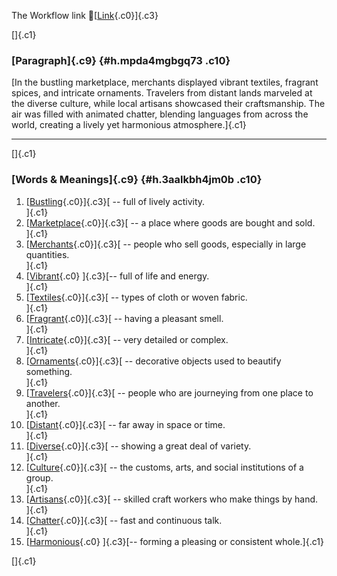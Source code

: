 The Workflow link
👏[[Link](https://www.google.com/url?q=http://www.google.com&sa=D&source=editors&ust=1757925671755527&usg=AOvVaw2LMgeJMcPTFJ_KmodTJRHf){.c0}]{.c3}

[]{.c1}

### [Paragraph]{.c9} {#h.mpda4mgbgq73 .c10}

[In the bustling marketplace, merchants displayed vibrant textiles,
fragrant spices, and intricate ornaments. Travelers from distant lands
marveled at the diverse culture, while local artisans showcased their
craftsmanship. The air was filled with animated chatter, blending
languages from across the world, creating a lively yet harmonious
atmosphere.]{.c1}

------------------------------------------------------------------------

[]{.c1}

### [Words & Meanings]{.c9} {#h.3aalkbh4jm0b .c10}

1.  [[Bustling](https://www.google.com/url?q=http://www.google.com&sa=D&source=editors&ust=1757925671757822&usg=AOvVaw1x1lodjSruyALAUYV_dn6Y){.c0}]{.c3}[ --
    full of lively activity.\
    ]{.c1}
2.  [[Marketplace](https://www.google.com/url?q=http://www.google.com&sa=D&source=editors&ust=1757925671758317&usg=AOvVaw2FpZnwv2TufPbShPX-S_OB){.c0}]{.c3}[ --
    a place where goods are bought and sold.\
    ]{.c1}
3.  [[Merchants](https://www.google.com/url?q=http://www.google.com&sa=D&source=editors&ust=1757925671758804&usg=AOvVaw3E6xAmJuRNVEVd4g6FY_TC){.c0}]{.c3}[ --
    people who sell goods, especially in large quantities.\
    ]{.c1}
4.  [[Vibrant](https://www.google.com/url?q=http://www.google.com&sa=D&source=editors&ust=1757925671759394&usg=AOvVaw333_1Uxo3Jz1_BdJbNLQNt){.c0}
    ]{.c3}[-- full of life and energy.\
    ]{.c1}
5.  [[Textiles](https://www.google.com/url?q=http://www.google.com&sa=D&source=editors&ust=1757925671759926&usg=AOvVaw3YMyYfbmGUkXTR0fEtLLbQ){.c0}]{.c3}[ --
    types of cloth or woven fabric.\
    ]{.c1}
6.  [[Fragrant](https://www.google.com/url?q=http://www.google.com&sa=D&source=editors&ust=1757925671760459&usg=AOvVaw3LlMy77vgr-BvmbyhSpC0J){.c0}]{.c3}[ --
    having a pleasant smell.\
    ]{.c1}
7.  [[Intricate](https://www.google.com/url?q=http://www.google.com&sa=D&source=editors&ust=1757925671760897&usg=AOvVaw344gBT2bgnQlb5t4cngrZW){.c0}]{.c3}[ --
    very detailed or complex.\
    ]{.c1}
8.  [[Ornaments](https://www.google.com/url?q=http://www.google.com&sa=D&source=editors&ust=1757925671761290&usg=AOvVaw3QqOCGJz5Zx0LwLT3BVs1A){.c0}]{.c3}[ --
    decorative objects used to beautify something.\
    ]{.c1}
9.  [[Travelers](https://www.google.com/url?q=http://www.google.com&sa=D&source=editors&ust=1757925671761763&usg=AOvVaw1dEfSCNm-IjkLD_RS6rW-v){.c0}]{.c3}[ --
    people who are journeying from one place to another.\
    ]{.c1}
10. [[Distant](https://www.google.com/url?q=http://www.google.com&sa=D&source=editors&ust=1757925671762431&usg=AOvVaw2scl_NbxtuPSr8-eFIvZpr){.c0}]{.c3}[ --
    far away in space or time.\
    ]{.c1}
11. [[Diverse](https://www.google.com/url?q=http://www.google.com&sa=D&source=editors&ust=1757925671762844&usg=AOvVaw0J5TiXH_lSIum1OTKCtwFw){.c0}]{.c3}[ --
    showing a great deal of variety.\
    ]{.c1}
12. [[Culture](https://www.google.com/url?q=http://www.google.com&sa=D&source=editors&ust=1757925671763343&usg=AOvVaw1SoDVb3nttCYynu7iznR_R){.c0}]{.c3}[ --
    the customs, arts, and social institutions of a group.\
    ]{.c1}
13. [[Artisans](https://www.google.com/url?q=http://www.google.com&sa=D&source=editors&ust=1757925671763885&usg=AOvVaw3utFOJ32tGCE9hc-PeAwt-){.c0}]{.c3}[ --
    skilled craft workers who make things by hand.\
    ]{.c1}
14. [[Chatter](https://www.google.com/url?q=http://www.google.com&sa=D&source=editors&ust=1757925671764427&usg=AOvVaw2aY2Ekw0XCq8gKf9gmdLvH){.c0}]{.c3}[ --
    fast and continuous talk.\
    ]{.c1}
15. [[Harmonious](https://www.google.com/url?q=http://www.google.com&sa=D&source=editors&ust=1757925671764904&usg=AOvVaw0nMul3u-eaamZyiS9sx2L4){.c0}
    ]{.c3}[-- forming a pleasing or consistent whole.]{.c1}

[]{.c1}
